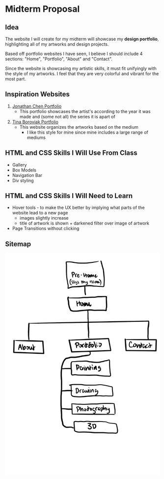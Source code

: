 # Midterm Proposal
## Idea
The website I will create for my midterm will showcase my **design portfolio**, highlighting all of my artworks and design projects. 

Based off portfolio websites I have seen, I believe I should include 4 sections: "Home", "Portfolio", "About" and "Contact". 

Since the website is showcasing my artistic skills, it must fit unifyingly with the style of my artworks. I feel that they are very colorful and vibrant for the most part. 

## Inspiration Websites
1. [Jonathan Chen Portfolio](https://jonnychen.wixsite.com/jonathanchenart)
    - This portfolio showcases the artist's according to the year it was made and (some not all) the series it is apart of
2. [Tina Boroviak Portfolio](https://www.tinaboroviak.com/)
    - This website organizes the artworks based on the medium 
        - I like this style for mine since mine includes a large range of mediums

## HTML and CSS Skills I Will Use From Class
- Gallery
- Box Models
- Navigation Bar 
- Div styling 

## HTML and CSS Skills I Will Need to Learn
- Hover tools - to make the UX better by implying what parts of the website lead to a new page
    - images slightly increase 
    - title of artwork is shown + darkened filter over image of artwork
- Page Transitions without clicking

## Sitemap
![alt text](Sitemap.jpg)